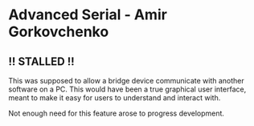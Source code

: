 # Advanced Serial - Amir Gorkovchenko

## !! STALLED !!

This was supposed to allow a bridge device communicate with another software on a PC.
This would have been a true graphical user interface, meant to make it easy for users to understand and interact with.

Not enough need for this feature arose to progress development.